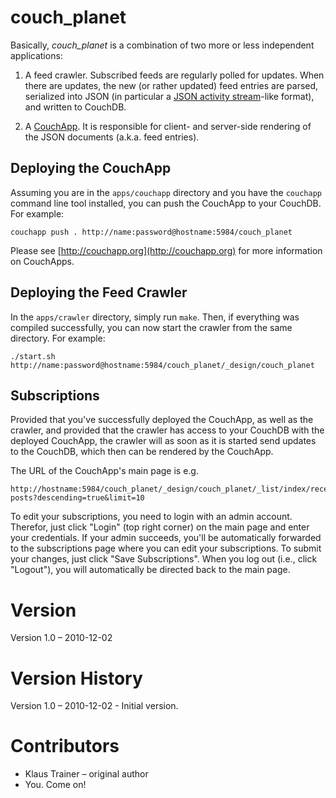 # couch_planet

Basically, *couch_planet* is a combination of two more or less independent
applications:

1. A feed crawler. Subscribed feeds are regularly polled for updates. When
there are updates, the new (or rather updated) feed entries are parsed,
serialized into JSON (in particular a
[JSON activity stream](http://activitystrea.ms/head/json-activity.html)-like
format), and written to CouchDB.

2. A [CouchApp](http://couchapp.org). It is responsible for client- and
server-side rendering of the JSON documents (a.k.a. feed entries).


## Deploying the CouchApp

Assuming you are in the `apps/couchapp` directory and you have the `couchapp`
command line tool installed, you can push the CouchApp to your CouchDB. For
example:

    couchapp push . http://name:password@hostname:5984/couch_planet

Please see [http://couchapp.org](http://couchapp.org) for more information
on CouchApps.


## Deploying the Feed Crawler

In the `apps/crawler` directory, simply run `make`. Then, if everything was
compiled successfully, you can now start the crawler from the same directory.
For example:

    ./start.sh http://name:password@hostname:5984/couch_planet/_design/couch_planet


## Subscriptions

Provided that you've successfully deployed the CouchApp, as well as the crawler,
and provided that the crawler has access to your CouchDB with the deployed
CouchApp, the crawler will as soon as it is started send updates to the CouchDB,
which then can be rendered by the CouchApp.

The URL of the CouchApp's main page is e.g.

    http://hostname:5984/couch_planet/_design/couch_planet/_list/index/recent-posts?descending=true&limit=10

To edit your subscriptions, you need to login with an admin account. Therefor,
just click "Login" (top right corner) on the main page and enter your
credentials. If your admin succeeds, you'll be automatically forwarded to the
subscriptions page where you can edit your subscriptions. To submit your
changes, just click "Save Subscriptions". When you log out (i.e., click
"Logout"), you will automatically be directed back to the main page.


# Version

Version 1.0 – 2010-12-02


# Version History

Version 1.0 – 2010-12-02
    - Initial version.


# Contributors

* Klaus Trainer – original author
* You. Come on!
